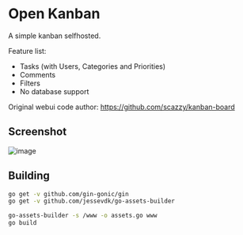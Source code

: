 # Open Kanban

A simple kanban selfhosted.

Feature list:

* Tasks (with Users, Categories and Priorities)
* Comments
* Filters
* No database support

Original webui code author: https://github.com/scazzy/kanban-board

## Screenshot

![image](https://user-images.githubusercontent.com/561184/162066838-df45e389-07c4-49b8-831c-6520d0c79af8.png)

## Building

```bash
go get -v github.com/gin-gonic/gin
go get -v github.com/jessevdk/go-assets-builder

go-assets-builder -s /www -o assets.go www
go build
```
